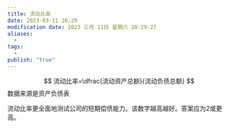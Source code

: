 ```yaml
---
title: 流动比率
date: 2023-03-11 20:29
modification date: 2023 三月 11日 星期六 20:29:27
aliases:
  - 
tags:
  - 
publish: "true"
---
```

$$
流动比率=\dfrac{流动资产总额}{流动负债总额}
$$
数据来源是资产负债表

流动比率更全面地测试公司的短期偿债能力。该数字越高越好。答案应为2或更高。